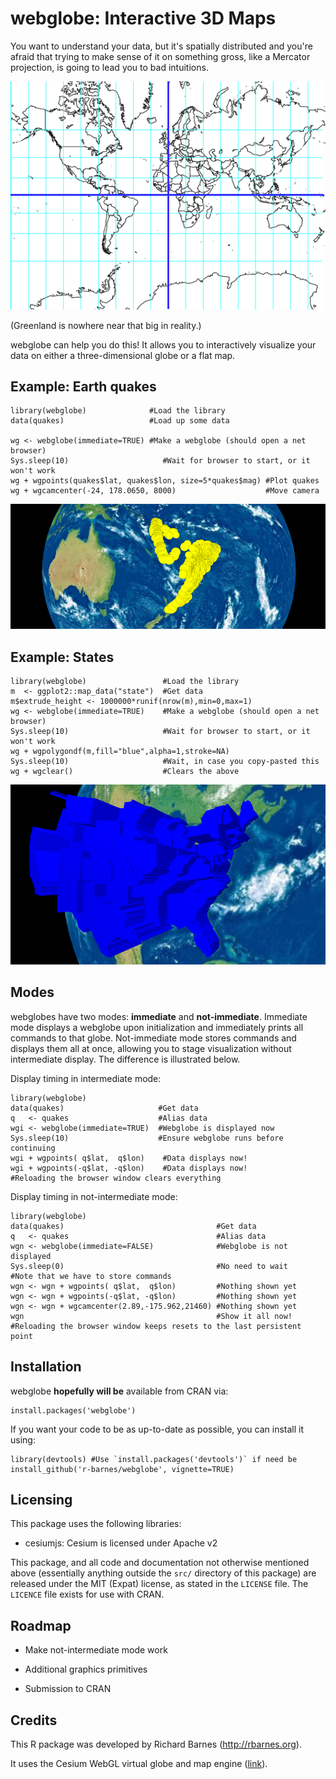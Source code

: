 webglobe: Interactive 3D Maps
=============================

You want to understand your data, but it's spatially distributed and you're
afraid that trying to make sense of it on something gross, like a Mercator
projection, is going to lead you to bad intuitions.

![Mercator Projection](vignettes/mercator.png)

(Greenland is nowhere near that big in reality.)

webglobe can help you do this! It allows you to interactively visualize your
data on either a three-dimensional globe or a flat map.



Example: Earth quakes
-----------------------------

    library(webglobe)              #Load the library
    data(quakes)                   #Load up some data

    wg <- webglobe(immediate=TRUE) #Make a webglobe (should open a net browser)
    Sys.sleep(10)                     #Wait for browser to start, or it won't work
    wg + wgpoints(quakes$lat, quakes$lon, size=5*quakes$mag) #Plot quakes
    wg + wgcamcenter(-24, 178.0650, 8000)                    #Move camera

![Webglobe earthquakes visualization](vignettes/webglobe_quakes.png)



Example: States
-----------------------------

    library(webglobe)                 #Load the library
    m  <- ggplot2::map_data("state")  #Get data
    m$extrude_height <- 1000000*runif(nrow(m),min=0,max=1)
    wg <- webglobe(immediate=TRUE)    #Make a webglobe (should open a net browser)
    Sys.sleep(10)                     #Wait for browser to start, or it won't work
    wg + wgpolygondf(m,fill="blue",alpha=1,stroke=NA)
    Sys.sleep(10)                     #Wait, in case you copy-pasted this
    wg + wgclear()                    #Clears the above

![Webglobe states visualization](vignettes/webglobe_states.png)



Modes
-----------------------------

webglobes have two modes: **immediate** and **not-immediate**. Immediate mode
displays a webglobe upon initialization and immediately prints all commands to
that globe. Not-immediate mode stores commands and displays them all at once,
allowing you to stage visualization without intermediate display. The difference
is illustrated below.

Display timing in intermediate mode:

    library(webglobe)
    data(quakes)                     #Get data
    q   <- quakes                    #Alias data
    wgi <- webglobe(immediate=TRUE)  #Webglobe is displayed now
    Sys.sleep(10)                    #Ensure webglobe runs before continuing
    wgi + wgpoints( q$lat,  q$lon)    #Data displays now!
    wgi + wgpoints(-q$lat, -q$lon)    #Data displays now!
    #Reloading the browser window clears everything

Display timing in not-intermediate mode:

    library(webglobe)
    data(quakes)                                  #Get data
    q   <- quakes                                 #Alias data
    wgn <- webglobe(immediate=FALSE)              #Webglobe is not displayed
    Sys.sleep(0)                                  #No need to wait
    #Note that we have to store commands
    wgn <- wgn + wgpoints( q$lat,  q$lon)         #Nothing shown yet
    wgn <- wgn + wgpoints(-q$lat, -q$lon)         #Nothing shown yet
    wgn <- wgn + wgcamcenter(2.89,-175.962,21460) #Nothing shown yet
    wgn                                           #Show it all now!
    #Reloading the browser window keeps resets to the last persistent point


Installation
-----------------------------

webglobe **hopefully will be** available from CRAN via:

    install.packages('webglobe')

If you want your code to be as up-to-date as possible, you can install it using:

    library(devtools) #Use `install.packages('devtools')` if need be
    install_github('r-barnes/webglobe', vignette=TRUE)



Licensing
-----------------------------

This package uses the following libraries:

 * cesiumjs: Cesium is licensed under Apache v2  

This package, and all code and documentation not otherwise mentioned above
(essentially anything outside the `src/` directory of this package) are released
under the MIT (Expat) license, as stated in the `LICENSE` file. The `LICENCE`
file exists for use with CRAN.



Roadmap
-----------------------------

* Make not-intermediate mode work

* Additional graphics primitives

* Submission to CRAN



Credits
-----------------------------

This R package was developed by Richard Barnes (http://rbarnes.org).

It uses the Cesium WebGL virtual globe and map engine ([link](https://cesiumjs.org/)).
